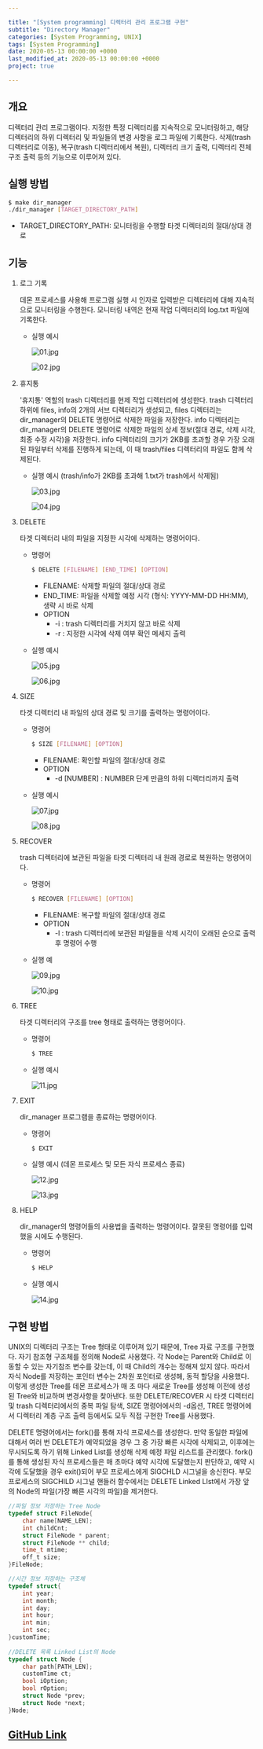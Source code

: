 ```yaml
---

title: "[System programming] 디렉터리 관리 프로그램 구현"
subtitle: "Directory Manager"
categories: [System Programming, UNIX]
tags: [System Programming]
date: 2020-05-13 00:00:00 +0000
last_modified_at: 2020-05-13 00:00:00 +0000
project: true

---
```


## 개요

디렉터리 관리 프로그램이다. 지정한 특정 디렉터리를 지속적으로 모니터링하고, 해당 디렉터리의 하위 디렉터리 및 파일들의 변경 사항을 로그 파일에 기록한다. 삭제(trash 디렉터리로 이동), 복구(trash 디렉터리에서 복원), 디렉터리 크기 출력, 디렉터리 전체 구조 출력 등의 기능으로 이루어져 있다.

## 실행 방법

```bash
$ make dir_manager
./dir_manager [TARGET_DIRECTORY_PATH]
```

- TARGET_DIRECTORY_PATH: 모니터링을 수행할 타겟 디렉터리의 절대/상대 경로

## 기능

1. 로그 기록

    데몬 프로세스를 사용해 프로그램 실행 시 인자로 입력받은 디렉터리에 대해 지속적으로 모니터링을 수행한다. 모니터링 내역은 현재 작업 디렉터리의 log.txt 파일에 기록한다.

    - 실행 예시

        ![01.jpg](/assets/images/2020-05-13-Directory-Manager/01.jpg)

        ![02.jpg](/assets/images/2020-05-13-Directory-Manager/02.jpg)

2. 휴지통

    '휴지통' 역할의 trash 디렉터리를 현제 작업 디렉터리에 생성한다. trash 디렉터리 하위에 files, info의 2개의 서브 디렉터리가 생성되고, files 디렉터리는 dir_manager의 DELETE 명령어로 삭제한 파일을 저장한다. info 디렉터리는 dir_manager의 DELETE 명령어로 삭제한 파일의 상세 정보(절대 경로, 삭제 시각, 최종 수정 시각)을 저장한다. info 디렉터리의 크기가 2KB를 초과할 경우 가장 오래된 파일부터 삭제를 진행하게 되는데, 이 때 trash/files 디렉터리의 파일도 함께 삭제된다.

    - 실행 예시 (trash/info가 2KB를 초과해 1.txt가 trash에서 삭제됨)

        ![03.jpg](/assets/images/2020-05-13-Directory-Manager/03.jpg)

        ![04.jpg](/assets/images/2020-05-13-Directory-Manager/04.jpg)

3. DELETE

    타겟 디렉터리 내의 파일을 지정한 시각에 삭제하는 명령어이다.

    - 명령어

        ```bash
        $ DELETE [FILENAME] [END_TIME] [OPTION]
        ```

        - FILENAME: 삭제할 파일의 절대/상대 경로
        - END_TIME: 파일을 삭제할 예정 시각 (형식: YYYY-MM-DD HH:MM), 생략 시 바로 삭제
        - OPTION
            - -i : trash 디렉터리를 거치지 않고 바로 삭제
            - -r : 지정한 시각에 삭제 여부 확인 메세지 출력
    - 실행 예시

        ![05.jpg](/assets/images/2020-05-13-Directory-Manager/05.jpg)

        ![06.jpg](/assets/images/2020-05-13-Directory-Manager/06.jpg)

4. SIZE

    타겟 디렉터리 내 파일의 상대 경로 및 크기를 출력하는 명령어이다.

    - 명령어

        ```bash
        $ SIZE [FILENAME] [OPTION]
        ```

        - FILENAME: 확인할 파일의 절대/상대 경로
        - OPTION
            - -d [NUMBER] : NUMBER 단계 만큼의 하위 디렉터리까지 출력
    - 실행 예시

        ![07.jpg](/assets/images/2020-05-13-Directory-Manager/07.jpg)

        ![08.jpg](/assets/images/2020-05-13-Directory-Manager/08.jpg)

5. RECOVER

    trash 디렉터리에 보관된 파일을 타겟 디렉터리 내 원래 경로로 복원하는 명령어이다.

    - 명령어

        ```bash
        $ RECOVER [FILENAME] [OPTION]
        ```

        - FILENAME: 복구할 파일의 절대/상대 경로
        - OPTION
            - -l : trash 디렉터리에 보관된 파일들을 삭제 시각이 오래된 순으로 출력 후 명령어 수행
    - 실행 예

        ![09.jpg](/assets/images/2020-05-13-Directory-Manager/09.jpg)

        ![10.jpg](/assets/images/2020-05-13-Directory-Manager/10.jpg)

6. TREE

    타겟 디렉터리의 구조를 tree 형태로 출력하는 명령어이다.

    - 명령어

        ```bash
        $ TREE
        ```

    - 실행 예시

        ![11.jpg](/assets/images/2020-05-13-Directory-Manager/11.jpg)

7. EXIT

    dir_manager 프로그램을 종료하는 명령어이다.

    - 명령어

        ```bash
        $ EXIT
        ```

    - 실행 예시 (데몬 프로세스 및 모든 자식 프로세스 종료)

        ![12.jpg](/assets/images/2020-05-13-Directory-Manager/12.jpg)

        ![13.jpg](/assets/images/2020-05-13-Directory-Manager/13.jpg)

8. HELP

    dir_manager의 명령어들의 사용법을 출력하는 명령어이다. 잘못된 명령어를 입력했을 시에도 수행된다.

    - 명령어

        ```bash
        $ HELP
        ```

    - 실행 예시

        ![14.jpg](/assets/images/2020-05-13-Directory-Manager/14.jpg)

## 구현 방법

UNIX의 디렉터리 구조는 Tree 형태로 이루어져 있기 때문에, Tree 자료 구조를 구현했다. 자기 참조형 구조체를 정의해 Node로 사용했다. 각 Node는 Parent와 Child로 이동할 수 있는 자기참조 변수를 갖는데, 이 때 Child의 개수는 정해져 있지 않다. 따라서 자식 Node를 저장하는 포인터 변수는 2차원 포인터로 생성해, 동적 할당을 사용했다. 이렇게 생성한 Tree를 데몬 프로세스가 매 초 마다 새로운 Tree를 생성해 이전에 생성된 Tree와 비교하며 변경사항을 찾아낸다. 또한 DELETE/RECOVER 시 타겟 디렉터리 및 trash 디렉터리에서의 중복 파일 탐색, SIZE 명령어에서의 -d옵션, TREE 명령어에서 디렉터리 계층 구조 출력 등에서도 모두 직접 구현한 Tree를 사용했다.

DELETE 명령어에서는 fork()를 통해 자식 프로세스를 생성한다. 만약 동일한 파일에 대해서 여러 번 DELETE가 예약되었을 경우 그 중 가장 빠른 시각에 삭제되고, 이후에는 무시되도록 하기 위해 Linked List를 생성해 삭제 예정 파일 리스트를 관리했다. fork()를 통해 생성된 자식 프로세스들은 매 초마다 예약 시각에 도달했는지 판단하고, 예약 시각에 도달했을 경우 exit()되어 부모 프로세스에게 SIGCHLD 시그널을 송신한다. 부모 프로세스의 SIGCHILD 시그널 핸들러 함수에서는 DELETE Linked LIst에서 가장 앞의 Node의 파일(가장 빠른 시각의 파일)을 제거한다.

```c
//파일 정보 저장하는 Tree Node
typedef struct FileNode{
    char name[NAME_LEN];
    int childCnt;
    struct FileNode * parent;
    struct FileNode ** child;
    time_t mtime;
    off_t size;
}FileNode;

//시간 정보 저장하는 구조체
typedef struct{
    int year;
    int month;
    int day;
    int hour;
    int min;
    int sec;
}customTime;
 
//DELETE 목록 Linked List의 Node
typedef struct Node {
    char path[PATH_LEN];
    customTime ct;
    bool iOption;
    bool rOption;
    struct Node *prev;
    struct Node *next;
}Node;
```

## [GitHub Link](https://github.com/cpm0722/LSP/tree/master/dir_manager)
